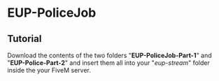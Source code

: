 # EUP-PoliceJob
## Tutorial

Download the contents of the two folders "**EUP-PoliceJob-Part-1**" and "**EUP-Police-Part-2**" and insert them all into your "_eup-stream_" folder inside the your FiveM server.
